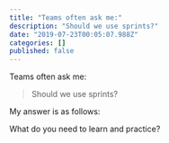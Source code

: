 ```yaml
---
title: "Teams often ask me:"
description: "Should we use sprints?"
date: "2019-07-23T00:05:07.988Z"
categories: []
published: false
---
```


  

Teams often ask me:

> Should we use sprints?

My answer is as follows:

What do you need to learn and practice?
